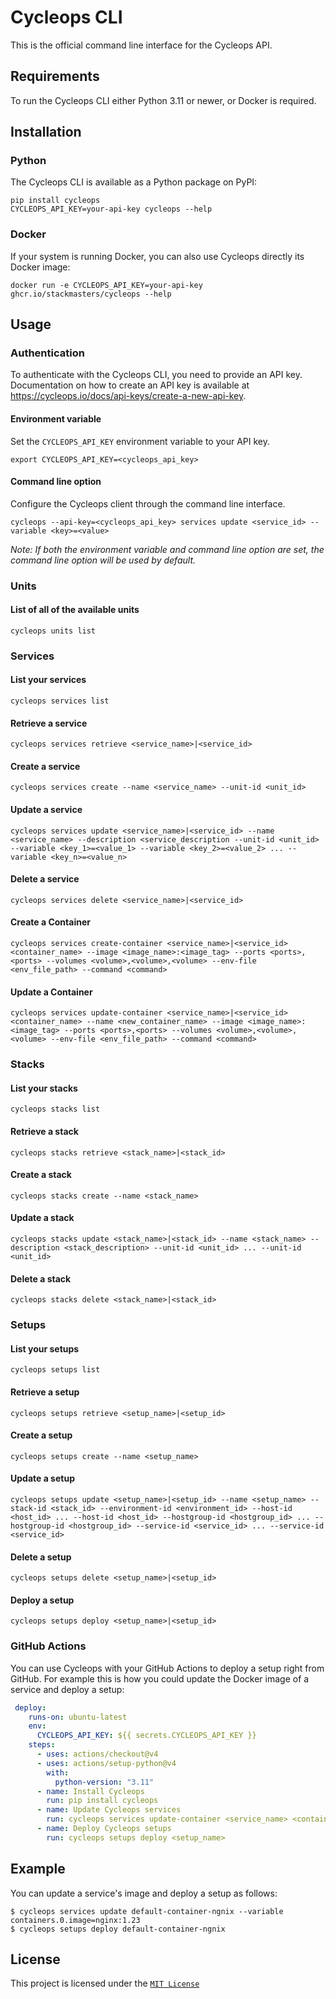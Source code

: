 # Cycleops CLI

This is the official command line interface for the Cycleops API.

## Requirements

To run the Cycleops CLI either Python 3.11 or newer, or Docker is required.

## Installation

### Python

The Cycleops CLI is available as a Python package on PyPI:

```console
pip install cycleops
CYCLEOPS_API_KEY=your-api-key cycleops --help
```

### Docker

If your system is running Docker, you can also use Cycleops directly its Docker image:

```console
docker run -e CYCLEOPS_API_KEY=your-api-key ghcr.io/stackmasters/cycleops --help
```

## Usage

### Authentication

To authenticate with the Cycleops CLI, you need to provide an API key. Documentation on how to create an API key is available at https://cycleops.io/docs/api-keys/create-a-new-api-key.

#### Environment variable

Set the `CYCLEOPS_API_KEY` environment variable to your API key.

```console
export CYCLEOPS_API_KEY=<cycleops_api_key>
```

#### Command line option

Configure the Cycleops client through the command line interface.

```console
cycleops --api-key=<cycleops_api_key> services update <service_id> --variable <key>=<value>
```

*Note: If both the environment variable and command line option are set, the command line option will be used by default.*

### Units

#### List of all of the available units

```
cycleops units list
```

### Services

#### List your services

```
cycleops services list
```

#### Retrieve a service

```
cycleops services retrieve <service_name>|<service_id>
```

#### Create a service

```
cycleops services create --name <service_name> --unit-id <unit_id>
```

#### Update a service

```
cycleops services update <service_name>|<service_id> --name <service_name> --description <service_description --unit-id <unit_id> --variable <key_1>=<value_1> --variable <key_2>=<value_2> ... --variable <key_n>=<value_n>
```

#### Delete a service

```
cycleops services delete <service_name>|<service_id>
```

#### Create a Container

```
cycleops services create-container <service_name>|<service_id> <container_name> --image <image_name>:<image_tag> --ports <ports>,<ports> --volumes <volume>,<volume>,<volume> --env-file <env_file_path> --command <command>
```

#### Update a Container

```
cycleops services update-container <service_name>|<service_id> <container_name> --name <new_container_name> --image <image_name>:<image_tag> --ports <ports>,<ports> --volumes <volume>,<volume>,<volume> --env-file <env_file_path> --command <command>
```

### Stacks

#### List your stacks

```
cycleops stacks list
```

#### Retrieve a stack

```
cycleops stacks retrieve <stack_name>|<stack_id>
```

#### Create a stack

```
cycleops stacks create --name <stack_name>
```

#### Update a stack

```
cycleops stacks update <stack_name>|<stack_id> --name <stack_name> --description <stack_description> --unit-id <unit_id> ... --unit-id <unit_id>
```

#### Delete a stack

```
cycleops stacks delete <stack_name>|<stack_id>
```

### Setups

#### List your setups

```
cycleops setups list
```

#### Retrieve a setup

```
cycleops setups retrieve <setup_name>|<setup_id>
```

#### Create a setup

```
cycleops setups create --name <setup_name>
```

#### Update a setup

```
cycleops setups update <setup_name>|<setup_id> --name <setup_name> --stack-id <stack_id> --environment-id <environment_id> --host-id <host_id> ... --host-id <host_id> --hostgroup-id <hostgroup_id> ... --hostgroup-id <hostgroup_id> --service-id <service_id> ... --service-id <service_id>
```

#### Delete a setup

```
cycleops setups delete <setup_name>|<setup_id>
```

#### Deploy a setup

```
cycleops setups deploy <setup_name>|<setup_id>
```

### GitHub Actions

You can use Cycleops with your GitHub Actions to deploy a setup right from GitHub. For example this is how you could update the Docker image of a service and deploy a setup:

```yml
 deploy:
    runs-on: ubuntu-latest
    env:
      CYCLEOPS_API_KEY: ${{ secrets.CYCLEOPS_API_KEY }}
    steps:
      - uses: actions/checkout@v4
      - uses: actions/setup-python@v4
        with:
          python-version: "3.11"
      - name: Install Cycleops
        run: pip install cycleops
      - name: Update Cycleops services
        run: cycleops services update-container <service_name> <container_name> --image <image_name>:<image_tag>
      - name: Deploy Cycleops setups
        run: cycleops setups deploy <setup_name>
```

## Example

You can update a service's image and deploy a setup as follows:

```console
$ cycleops services update default-container-ngnix --variable containers.0.image=nginx:1.23
$ cycleops setups deploy default-container-ngnix
```

## License

This project is licensed under the [`MIT License`](LICENSE)

